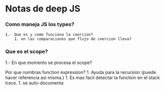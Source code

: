 # Notas de deep JS

### Como maneja JS los types?

    1.- Que es y como funciona la coercion?
        1. en las comparaciones que flujo de coercion lleva?

### Que es el scope?

1.- En que momento se procesa el scope?

Por que nombras function expression? 1. Ayuda para la recursion (puede hacer referencia asi misma.) 1. Es mas facil detectar la function en el stack trace. 1. se auto-documenta

